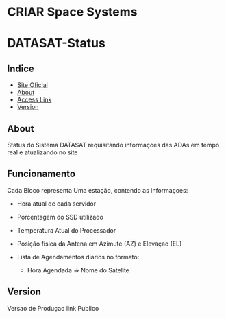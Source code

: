# CRIAR Space Systems

# DATASAT-Status

## Indice
- [Site Oficial](http://criar.space)
- [About](#about)
- [Access Link](http://criar.space:81)
- [Version](#version)

## About 
Status do Sistema DATASAT requisitando informaçoes das ADAs em tempo real e atualizando no site
 
## Funcionamento

Cada Bloco representa Uma estação, contendo as informaçoes:

- Hora atual de cada servidor
- Porcentagem do SSD utilizado
- Temperatura Atual do Processador
- Posição fisica da Antena em Azimute (AZ) e Elevaçao (EL)
 
- Lista de Agendamentos diarios no formato:

    - Hora Agendada  =>  Nome do Satelite


## Version
Versao de Produçao link Publico
